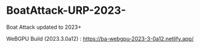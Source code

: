 # BoatAttack-URP-2023-
Boat Attack updated to 2023+

WeBGPU Build (2023.3.0a12) : https://ba-webgpu-2023-3-0a12.netlify.app/

